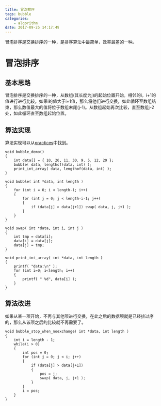 ```yaml
---
title: 冒泡排序
tags: bubble
categories:
    - algorithm
date: 2017-09-25 14:17:49
---
```

冒泡排序是交换排序的一种，是排序算法中最简单，效率最差的一种。
<!-- more -->
# 冒泡排序
## 基本思路
冒泡排序是交换排序的一种，从数组(其长度为j)的起始位置开始，相邻的i，i+1的值进行进行比较，如果i的值大于i+1值，那么将他们进行交换，如此循环至数组结束，那么数值最大的值将位于数组末尾(j-1)。从数组起始再次比较，直至数组j-2处，如此循环直至数组起始位置。

## 算法实现
算法实现可以从[practices](https://github.com/brucegu/practices/tree/master/algorithm/sort)中找到。
```
void bubble_demo()
{
    int data[] = { 10, 20, 11, 30, 9, 5, 12, 29 };
    bubble( data, lengthof(data, int) );
    print_int_array( data, lengthof(data, int) );
}

void bubble( int *data, int length )
{
    for (int i = 0; i < length-1; i++)
    {
        for (int j = 0; j < length-i-1; j++)
        {
            if (data[j] > data[j+1]) swap( data, j, j+1 );
        }
    }
}

void swap( int *data, int i, int j )
{
    int tmp = data[i];
    data[i] = data[j];
    data[j] = tmp;
}

void print_int_array( int *data, int length )
{
    printf( "data:\n" );
    for (int i=0; i<length; i++)
    {
        printf( " %d", data[i] );
    }
}
```
## 算法改进
如果从某一项开始，不再与其他项进行交换，在此之后的数据项就是已经排过序的，那么从该项之后的比较就不再需要了。
```
void bubble_stop_when_noexchange( int *data, int length )
{
    int i = length - 1;
    while(i > 0)
    {
        int pos = 0;
        for (int j = 0; j < i; j++)
        {
            if (data[j] > data[j+1])
            {
                pos = j;
                swap( data, j, j+1 );
            }
        }
        i = pos;
    }
}
```

